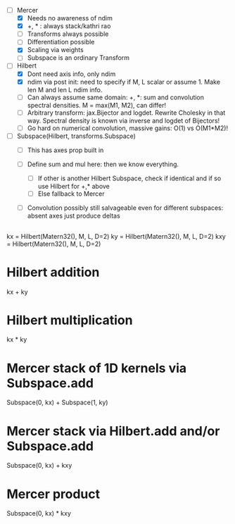 - [ ] Mercer
    - [x] Needs no awareness of ndim
    - [x] +, * : always stack/kathri rao
    - [ ] Transforms always possible
    - [ ] Differentiation possible
    - [x] Scaling via weights
    - [ ] Subspace is an ordinary Transform

- [ ] Hilbert
    - [x] Dont need axis info, only ndim
    - [x] ndim via post init: need to specify if M, L scalar or assume 1. Make len M and len L ndim info.
    - [ ] Can always assume same domain: +, *: sum and convolution spectral densities. M = max(M1, M2), can differ!
    - [ ] Arbitrary transform: jax.Bijector and logdet. Rewrite Cholesky in that way. Spectral density is known via inverse and logdet of Bijectors!
    - [ ] Go hard on numerical convolution, massive gains: O(1) vs O(M1*M2)!

- [ ] Subspace(Hilbert, transforms.Subspace)
    - [ ] This has axes prop built in
    - [ ] Define sum and mul here: then we know everything.
        - [ ] If other is another Hilbert Subspace, check if identical and if so use Hilbert for +,* above
        - [ ] Else fallback to Mercer
    - [ ] Convolution possibly still salvageable even for different subspaces: absent axes just produce deltas



##


kx = Hilbert(Matern32(), M, L, D=2)
ky = Hilbert(Matern32(), M, L, D=2)
kxy = Hilbert(Matern32(), M, L, D=2)

# Hilbert addition
kx + ky

# Hilbert multiplication
kx * ky

# Mercer stack of 1D kernels via Subspace.__add__
Subspace(0, kx) + Subspace(1, ky)

# Mercer stack via Hilbert.__add__ and/or Subspace.__add__
Subspace(0, kx) + kxy

# Mercer product
Subspace(0, kx) * kxy
